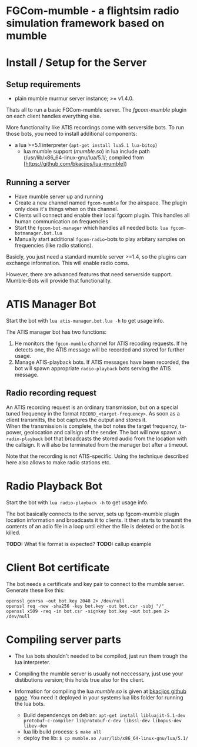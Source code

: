 FGCom-mumble - a flightsim radio simulation framework based on mumble
===================================================================== 


Install / Setup for the Server
==============================

Setup requirements
------------------
- plain mumble murmur server instance; >= v1.4.0.

Thats all to run a basic FGCom-mumble server. The *fgcom-mumble* plugin on each client handles everything else.

More functionality like ATIS recordings come with serverside bots. To run those bots, you need to install additional components:

- a lua >=5.1 interpreter (`apt-get install lua5.1 lua-bitop`)
  - lua mumble support (*mumble.so*) in lua include path (/usr/lib/x86_64-linux-gnu/lua/5.1/; compiled from [https://github.com/bkacjios/lua-mumble])


Running a server
----------------------
- Have mumble server up and running
- Create a new channel named `fgcom-mumble` for the airspace. The plugin only does it's things when on this channel.
- Clients will connect and enable their local fgcom plugin. This handles all human communication on frequencies
- Start the `fgcom-bot-manager` which handles all needed bots: `lua fgcom-botmanager.bot.lua`
- Manually start additional `fgcom-radio`-bots to play arbitary samples on frequencies (like radio stations).

Basicly, you just need a standard mumble server >=1.4, so the plugins can exchange information. This will enable radio coms.

However, there are advanced features that need serverside support. Mumble-Bots will provide that functionality.


ATIS Manager Bot
================
Start the bot with `lua atis-manager.bot.lua -h` to get usage info.

The ATIS manager bot has two functions:

  1. He monitors the `fgcom-mumble` channel for ATIS recoding requests. If he detects one, the ATIS message will be recorded and stored for further usage.
  2. Manage ATIS-playback bots. If ATIS messages have been recorded, the bot will spawn appropriate `radio-playback` bots serving the ATIS message.


Radio recording request
----------------------
An ATIS recording request is an ordinary transmission, but on a special tuned frequency in the format `RECORD_<target-frequency>`. As soon as a client transmitts, the bot captures the output and stores it.  
When the transmission is complete, the bot notes the target frequency, tx-power, geolocation and callsign of the sender.
The bot will now spawn a `radio-playback` bot that broadcasts the stored audio from the location with the callsign. It will also be terminated from the manager bot after a timeout.

Note that the recording is not ATIS-specific. Using the technique described here also allows to make radio stations etc.


Radio Playback Bot
==================
Start the bot with `lua radio-playback -h` to get usage info.

The bot basically connects to the server, sets up fgcom-mumble plugin location information and broadcasts it to clients. It then starts to transmit the contents of an adio file in a loop until either the file is deleted or the bot is killed.

**TODO:** What file format is expected?
**TODO:** callup example


Client Bot certificate
==================
 The bot needs a certificate and key pair to connect to the mumble server. Generate these like this:
```
openssl genrsa -out bot.key 2048 2> /dev/null
openssl req -new -sha256 -key bot.key -out bot.csr -subj "/"
openssl x509 -req -in bot.csr -signkey bot.key -out bot.pem 2> /dev/null
```

Compiling server parts
===========================
- The lua bots shouldn't needed to be compiled, just run them trough the lua interpreter.
- Compiling the mumble server is usually not neccessary, just use your distibutions version; this holds true also for the client.

- Information for compiling the lua *mumble.so* is given at [bkacjios github page](https://github.com/bkacjios/lua-mumble). You need it deployed in your systems lua libs folder for running the lua bots.  
  - Build dependencys on debian: `apt-get install libluajit-5.1-dev protobuf-c-compiler libprotobuf-c-dev libssl-dev libopus-dev libev-dev`
  - lua lib build process: `$ make all`
  - deploy the lib: `$ cp mumble.so /usr/lib/x86_64-linux-gnu/lua/5.1/`